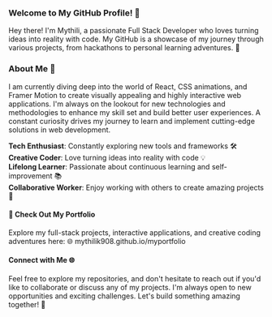 ### Welcome to My GitHub Profile! 👋
Hey there! I'm Mythili, a passionate Full Stack Developer who loves turning ideas into reality with code. My GitHub is a showcase of my journey through various projects, from hackathons to personal learning adventures. 🚀

### About Me 🌟
I am currently diving deep into the world of React, CSS animations, and Framer Motion to create visually appealing and highly interactive web applications. I'm always on the lookout for new technologies and methodologies to enhance my skill set and build better user experiences. A constant curiosity drives my journey to learn and implement cutting-edge solutions in web development.

 **Tech Enthusiast**: Constantly exploring new tools and frameworks 🛠️ <br>
 **Creative Coder**: Love turning ideas into reality with code 💡 <br>
**Lifelong Learner**: Passionate about continuous learning and self-improvement 📚 <br>
**Collaborative Worker**: Enjoy working with others to create amazing projects 🤝 <br>

#### 🚀 Check Out My Portfolio
Explore my full-stack projects, interactive applications, and creative coding adventures here:
🌐 mythilik908.github.io/myportfolio

#### Connect with Me 🌐
Feel free to explore my repositories, and don't hesitate to reach out if you'd like to collaborate or discuss any of my projects. I'm always open to new opportunities and exciting challenges. Let's build something amazing together! 🚀

